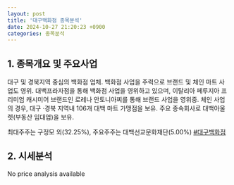 ```yaml
---
layout: post
title: '대구백화점 종목분석'
date: 2024-10-27 21:20:23 +0900
categories: 종목분석
---
```


## 1. 종목개요 및 주요사업

대구 및 경북지역 중심의 백화점 업체. 백화점 사업을 주력으로 브랜드 및 체인 마트 사업도 영위. 대백프라자점을 통해 백화점 사업을 영위하고 있으며, 이탈리아 페루지아 프리미엄 캐시미어 브랜드인 로레나 안토니아찌를 통해 브랜드 사업을 영위중. 체인 사업의 경우, 대구 ·경북 지역내 106개 대백 마트 가맹점을 보유. 주요 종속회사로 대백아울렛(부동산 임대업)을 보유. 

최대주주는 구정모 외(32.25%), 주요주주는 대백선교문화재단(5.00%)
[#대구백화점](#)

## 2. 시세분석

No price analysis available
